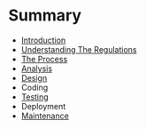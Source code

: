 # Summary

* [Introduction](README.md)
* [Understanding The Regulations](understanding-the-regulations.md)
* [The Process](chapter1.md)
* [Analysis](user-interfaces.md)
* [Design](architecture.md)
* Coding
* [Testing](testing.md)
* Deployment
* [Maintenance](maintenance.md)

